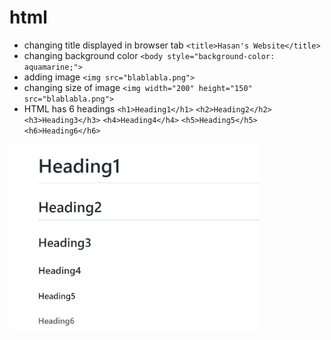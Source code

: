 # html
- changing title displayed in browser tab `<title>Hasan's Website</title>`
- changing background color `<body style="background-color: aquamarine;">`
- adding image `<img src="blablabla.png">`
- changing size of image `<img width="200" height="150" src="blablabla.png">` 
- HTML has 6 headings `<h1>Heading1</h1>` `<h2>Heading2</h2>` `<h3>Heading3</h3>` `<h4>Heading4</h4>` `<h5>Heading5</h5>` `<h6>Heading6</h6>`
<img width="400" height="300" src="heading.png">

